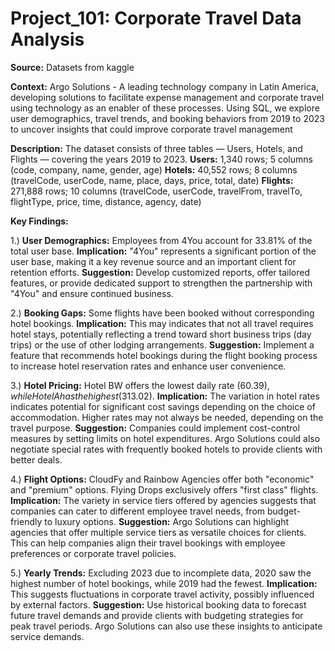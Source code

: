 # Project_101: Corporate Travel Data Analysis

**Source:** Datasets from kaggle

**Context:** Argo Solutions - A leading technology company in Latin America, developing solutions to facilitate expense management and corporate travel using technology as an enabler of these processes. Using SQL, we explore user demographics, travel trends, and booking behaviors from 2019 to 2023 to uncover insights that could improve corporate travel management


**Description:** 
The dataset consists of three tables — Users, Hotels, and Flights — covering the years 2019 to 2023.
**Users:** 1,340 rows; 5 columns (code, company, name, gender, age)
**Hotels:** 40,552 rows; 8 columns (travelCode, userCode, name, place, days, price, total, date)
**Flights:** 271,888 rows; 10 columns (travelCode, userCode, travelFrom, travelTo, flightType, price, time, distance, agency, date)


**Key Findings:**

1.) **User Demographics:** Employees from 4You account for 33.81% of the total user base.
**Implication:** "4You" represents a significant portion of the user base, making it a key revenue source and an important client for retention efforts.
**Suggestion:** Develop customized reports, offer tailored features, or provide dedicated support to strengthen the partnership with "4You" and ensure continued business.

2.) **Booking Gaps:** Some flights have been booked without corresponding hotel bookings.
**Implication:** This may indicates that not all travel requires hotel stays, potentially reflecting a trend toward short business trips (day trips) or the use of other lodging arrangements.
**Suggestion:** Implement a feature that recommends hotel bookings during the flight booking process to increase hotel reservation rates and enhance user convenience.

3.) **Hotel Pricing:** Hotel BW offers the lowest daily rate ($60.39), while Hotel A has the highest ($313.02).
**Implication:** The variation in hotel rates indicates potential for significant cost savings depending on the choice of accommodation. Higher rates may not always be needed, depending on the travel purpose.
**Suggestion:** Companies could implement cost-control measures by setting limits on hotel expenditures. Argo Solutions could also negotiate special rates with frequently booked hotels to provide clients with better deals.

4.) **Flight Options:** CloudFy and Rainbow Agencies offer both "economic" and "premium" options. Flying Drops exclusively offers "first class" flights.
**Implication:** The variety in service tiers offered by agencies suggests that companies can cater to different employee travel needs, from budget-friendly to luxury options.
**Suggestion:** Argo Solutions can highlight agencies that offer multiple service tiers as versatile choices for clients. This can help companies align their travel bookings with employee preferences or corporate travel policies.

5.) **Yearly Trends:** Excluding 2023 due to incomplete data, 2020 saw the highest number of hotel bookings, while 2019 had the fewest.
**Implication:** This suggests fluctuations in corporate travel activity, possibly influenced by external factors.
**Suggestion:** Use historical booking data to forecast future travel demands and provide clients with budgeting strategies for peak travel periods. Argo Solutions can also use these insights to anticipate service demands.
